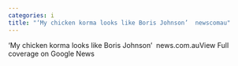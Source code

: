 ```yaml
---
categories: i
title: "‘My chicken korma looks like Boris Johnson’  newscomau"
---
```

‘My chicken korma looks like Boris Johnson’&nbsp;&nbsp;news.com.auView Full coverage on Google News